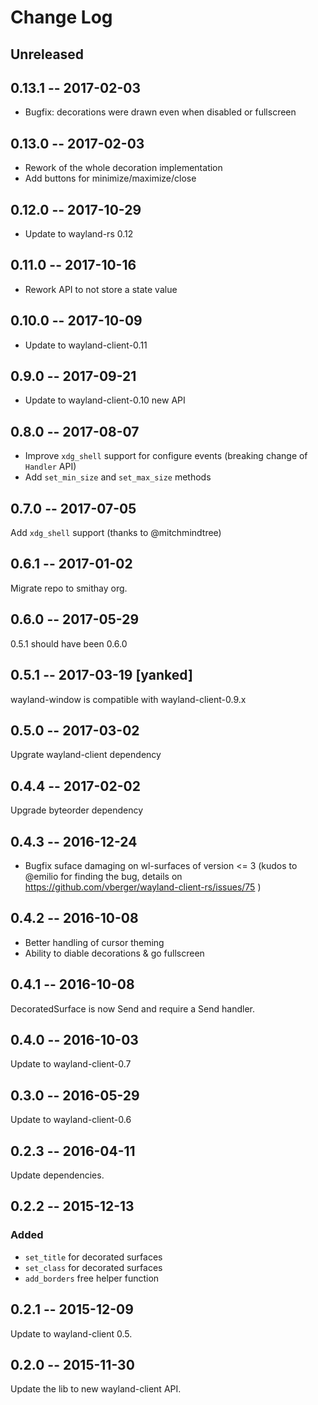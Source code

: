 # Change Log

## Unreleased

## 0.13.1 -- 2017-02-03

- Bugfix: decorations were drawn even when disabled or fullscreen

## 0.13.0 -- 2017-02-03

- Rework of the whole decoration implementation
- Add buttons for minimize/maximize/close

## 0.12.0 -- 2017-10-29

- Update to wayland-rs 0.12

## 0.11.0 -- 2017-10-16

- Rework API to not store a state value

## 0.10.0 -- 2017-10-09

- Update to wayland-client-0.11

## 0.9.0 -- 2017-09-21

- Update to wayland-client-0.10 new API

## 0.8.0 -- 2017-08-07

- Improve `xdg_shell` support for configure events (breaking change of `Handler` API)
- Add `set_min_size` and `set_max_size` methods

## 0.7.0 -- 2017-07-05

Add `xdg_shell` support (thanks to @mitchmindtree)

## 0.6.1 -- 2017-01-02

Migrate repo to smithay org.

## 0.6.0 -- 2017-05-29

0.5.1 should have been 0.6.0

## 0.5.1 -- 2017-03-19 [yanked]

wayland-window is compatible with wayland-client-0.9.x

## 0.5.0 -- 2017-03-02

Upgrate wayland-client dependency

## 0.4.4 -- 2017-02-02

Upgrade byteorder dependency

## 0.4.3 -- 2016-12-24

- Bugfix suface damaging on wl-surfaces of version <= 3 (kudos to @emilio for finding the bug,
  details on https://github.com/vberger/wayland-client-rs/issues/75 )

## 0.4.2 -- 2016-10-08

- Better handling of cursor theming
- Ability to diable decorations & go fullscreen

## 0.4.1 -- 2016-10-08

DecoratedSurface is now Send and require a Send handler.

## 0.4.0 -- 2016-10-03

Update to wayland-client-0.7

## 0.3.0 -- 2016-05-29

Update to wayland-client-0.6

## 0.2.3 -- 2016-04-11

Update dependencies.

## 0.2.2 -- 2015-12-13

### Added

- `set_title` for decorated surfaces
- `set_class` for decorated surfaces
- `add_borders` free helper function

## 0.2.1 -- 2015-12-09

Update to wayland-client 0.5.

## 0.2.0 -- 2015-11-30

Update the lib to new wayland-client API.
